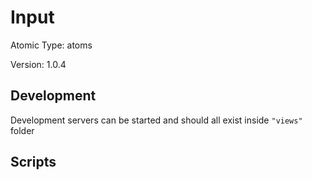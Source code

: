 # Input

Atomic Type: atoms

Version: 1.0.4

## Development

Development servers can be started and should all exist inside `"views"` folder

## Scripts
